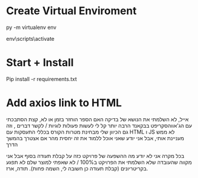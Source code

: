 # Create Virtual Enviroment
py -m virtualenv env 

env\scripts\activate

# Start + Install
Pip install -r requirements.txt

# Add axios link to HTML
<script src="https://unpkg.com/axios@1.1.2/dist/axios.min.js"></script>


אייל,
לא השלמתי את הנושא של בדיקה האם הספר הוחזר בזמן או לא, קצת הסתבכתי עם הג'אווהסקריפט
בבקאנד הרבה יותר קל לי לעשות פעולות לוגיות / לקשר דברים , וזה גם הכיוון שלי מבחינת מטרות הקורס
בכללי התעסקות עם HTML ו JS
לא ממש מעניינת אותי, אבל אני יודע שאני אוכל ללמוד את זה יחסית מהר אם אצטרך בהמשך הדרך

בכל מקרה אני לא יודע מה ההשפעה של פרויקט כזה על קבלת תעודה בסוף אבל אני מקווה שהעובדה שלא השלמתי את הפרויקט ב100% / לא שאפתי למוצר שלם לא תפגע בקריטריונים
(קבלת תעודה כן חשובה לי, השמה פחות).
תודה,
ארז.
